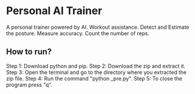 # Personal AI Trainer
A personal trainer powered by AI.
Workout assistance.
Detect and Estimate the posture.
Measure accuracy.
Count the number of reps.

## How to run?
Step 1: Download python and pip.
Step 2: Download the zip and extract it.
Step 3: Open the terminal and go to the directory where you extracted the zip file.
Step 4: Run the command "python _pre.py".
Step 5: To close the program press "q".
